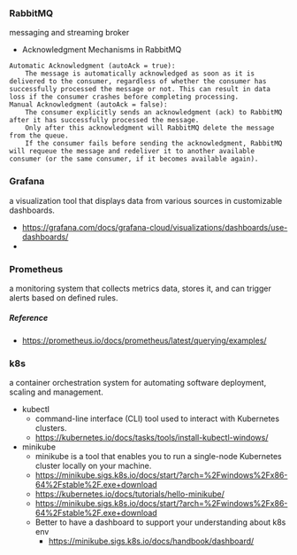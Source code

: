 ### RabbitMQ
messaging and streaming broker

- Acknowledgment Mechanisms in RabbitMQ

```commandline
Automatic Acknowledgment (autoAck = true): 
    The message is automatically acknowledged as soon as it is delivered to the consumer, regardless of whether the consumer has successfully processed the message or not. This can result in data loss if the consumer crashes before completing processing.
Manual Acknowledgment (autoAck = false): 
    The consumer explicitly sends an acknowledgment (ack) to RabbitMQ after it has successfully processed the message. 
    Only after this acknowledgment will RabbitMQ delete the message from the queue. 
    If the consumer fails before sending the acknowledgment, RabbitMQ will requeue the message and redeliver it to another available consumer (or the same consumer, if it becomes available again).
```


### Grafana
a visualization tool that displays data from various sources in customizable dashboards.
- https://grafana.com/docs/grafana-cloud/visualizations/dashboards/use-dashboards/
- 
### Prometheus
a monitoring system that collects metrics data, stores it, and can trigger alerts based on defined rules.
##### Reference
- https://prometheus.io/docs/prometheus/latest/querying/examples/

### k8s
a container orchestration system for automating software deployment, scaling and management.

- kubectl
  - command-line interface (CLI) tool used to interact with Kubernetes clusters.
  - https://kubernetes.io/docs/tasks/tools/install-kubectl-windows/
- minikube
  - minikube is a tool that enables you to run a single-node Kubernetes cluster locally on your machine.
  - https://minikube.sigs.k8s.io/docs/start/?arch=%2Fwindows%2Fx86-64%2Fstable%2F.exe+download
  - https://kubernetes.io/docs/tutorials/hello-minikube/
  - https://minikube.sigs.k8s.io/docs/start/?arch=%2Fwindows%2Fx86-64%2Fstable%2F.exe+download
  - Better to have a dashboard to support your understanding about k8s env
    - https://minikube.sigs.k8s.io/docs/handbook/dashboard/

